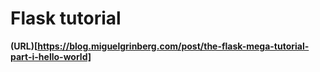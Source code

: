 # Flask tutorial

**(URL)[https://blog.miguelgrinberg.com/post/the-flask-mega-tutorial-part-i-hello-world]**

